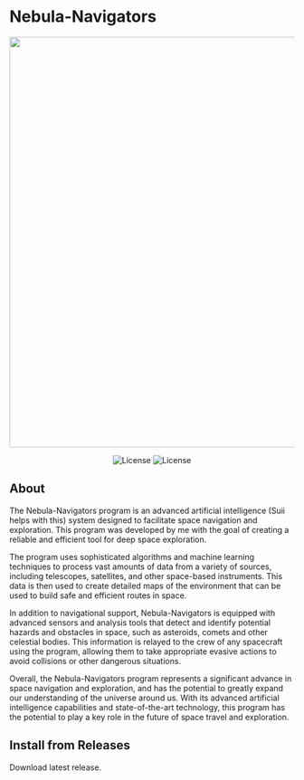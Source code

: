 # Nebula-Navigators

<p align="center">
      <img src="https://i.pinimg.com/564x/20/9e/cf/209ecfddf48b906b19f97f4ee35f32ad.jpg" Project Logo Url" width="726">
</p>

<p align="center">
   <img src="https://img.shields.io/badge/Virsion-v1.0(AGPL--3.0)-blue" alt="License">
   <img src="https://img.shields.io/badge/license-AGPL--3.0-green" alt="License">
</p>

## About

The Nebula-Navigators program is an advanced artificial intelligence (Suii helps with this) system designed to facilitate space navigation and exploration. This program was developed by me with the goal of creating a reliable and efficient tool for deep space exploration.

The program uses sophisticated algorithms and machine learning techniques to process vast amounts of data from a variety of sources, including telescopes, satellites, and other space-based instruments. This data is then used to create detailed maps of the environment that can be used to build safe and efficient routes in space.

In addition to navigational support, Nebula-Navigators is equipped with advanced sensors and analysis tools that detect and identify potential hazards and obstacles in space, such as asteroids, comets and other celestial bodies. This information is relayed to the crew of any spacecraft using the program, allowing them to take appropriate evasive actions to avoid collisions or other dangerous situations.

Overall, the Nebula-Navigators program represents a significant advance in space navigation and exploration, and has the potential to greatly expand our understanding of the universe around us. With its advanced artificial intelligence capabilities and state-of-the-art technology, this program has the potential to play a key role in the future of space travel and exploration.


## Install from Releases

Download latest release.
